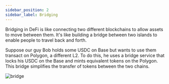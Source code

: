 ```yaml
---
sidebar_position: 2
sidebar_label: Bridging
---
```


Bridging in DeFi is like connecting two different blockchains to allow assets to move between them. It's like building a bridge between two islands to enable people to travel back and forth.
<br/>

Suppose our guy Bob holds some USDC on Base but wants to use them transact on Polygon, a different L2. To do this, he uses a bridge service that locks his USDC on the Base and mints equivalent tokens on the Polygon. This bridge simplifies the transfer of tokens between the two chains.

![bridge](https://github.com/shrirajpawar4/docs/assets/68687869/a1b91402-197b-4424-9079-fb3b0050216e)

